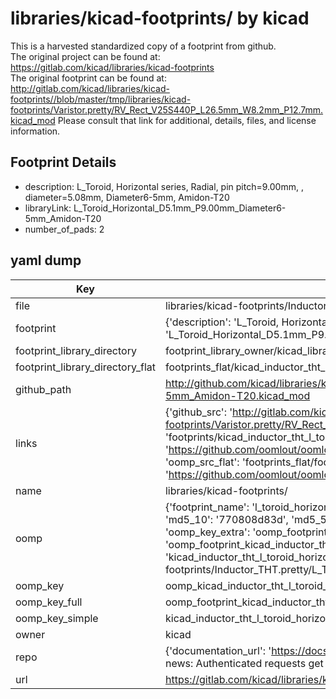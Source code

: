 # libraries/kicad-footprints/ by kicad  
This is a harvested standardized copy of a footprint from github.  
The original project can be found at:  
https://gitlab.com/kicad/libraries/kicad-footprints  
The original footprint can be found at:
http://gitlab.com/kicad/libraries/kicad-footprints//blob/master/tmp/libraries/kicad-footprints/Varistor.pretty/RV_Rect_V25S440P_L26.5mm_W8.2mm_P12.7mm.kicad_mod
Please consult that link for additional, details, files, and license information.  
## Footprint Details
* description: L_Toroid, Horizontal series, Radial, pin pitch=9.00mm, , diameter=5.08mm, Diameter6-5mm, Amidon-T20  
* libraryLink: L_Toroid_Horizontal_D5.1mm_P9.00mm_Diameter6-5mm_Amidon-T20  
* number_of_pads: 2  
## yaml dump  
| Key | Value |  
| --- | --- |  
| file | libraries/kicad-footprints/Inductor_THT.pretty/L_Toroid_Horizontal_D5.1mm_P9.00mm_Diameter6-5mm_Amidon-T20.kicad_mod |  
| footprint | {'description': 'L_Toroid, Horizontal series, Radial, pin pitch=9.00mm, , diameter=5.08mm, Diameter6-5mm, Amidon-T20', 'libraryLink': 'L_Toroid_Horizontal_D5.1mm_P9.00mm_Diameter6-5mm_Amidon-T20', 'number_of_pads': 2} |  
| footprint_library_directory | footprint_library_owner/kicad_libraries/kicad-footprints/ |  
| footprint_library_directory_flat | footprints_flat/kicad_inductor_tht_l_toroid_horizontal_d5_1mm_p9_00mm_diameter6_5mm_amidon_t20/working |  
| github_path | http://github.com/kicad/libraries/kicad-footprints//blob/master/tmp/libraries/kicad-footprints/Inductor_THT.pretty/L_Toroid_Horizontal_D5.1mm_P9.00mm_Diameter6-5mm_Amidon-T20.kicad_mod |  
| links | {'github_src': 'http://gitlab.com/kicad/libraries/kicad-footprints//blob/master/tmp/libraries/kicad-footprints/Varistor.pretty/RV_Rect_V25S440P_L26.5mm_W8.2mm_P12.7mm.kicad_mod', 'github_src_repo': 'https://gitlab.com/kicad/libraries/kicad-footprints', 'oomp_bot': 'footprints/kicad_inductor_tht_l_toroid_horizontal_d5_1mm_p9_00mm_diameter6_5mm_amidon_t20/working', 'oomp_bot_github': 'https://github.com/oomlout/oomlout_oomp_footprint_bot/tree/main/footprints/kicad_inductor_tht_l_toroid_horizontal_d5_1mm_p9_00mm_diameter6_5mm_amidon_t20/working', 'oomp_src_flat': 'footprints_flat/footprints_flat/kicad_inductor_tht_l_toroid_horizontal_d5_1mm_p9_00mm_diameter6_5mm_amidon_t20/working', 'oomp_src_flat_github': 'https://github.com/oomlout/oomlout_oomp_footprint_src/tree/main/footprints_flat/kicad_inductor_tht_l_toroid_horizontal_d5_1mm_p9_00mm_diameter6_5mm_amidon_t20/working'} |  
| name | libraries/kicad-footprints/ |  
| oomp | {'footprint_name': 'l_toroid_horizontal_d5_1mm_p9_00mm_diameter6_5mm_amidon_t20', 'library_name': 'inductor_tht', 'md5': '770808d83dd8230307b9c8b260642e25', 'md5_10': '770808d83d', 'md5_5': '77080', 'md5_6': '770808', 'oomp_key': 'oomp_kicad_inductor_tht_l_toroid_horizontal_d5_1mm_p9_00mm_diameter6_5mm_amidon_t20', 'oomp_key_extra': 'oomp_footprint_kicad_inductor_tht_l_toroid_horizontal_d5_1mm_p9_00mm_diameter6_5mm_amidon_t20', 'oomp_key_full': 'oomp_footprint_kicad_inductor_tht_l_toroid_horizontal_d5_1mm_p9_00mm_diameter6_5mm_amidon_t20_770808', 'oomp_key_simple': 'kicad_inductor_tht_l_toroid_horizontal_d5_1mm_p9_00mm_diameter6_5mm_amidon_t20', 'original_filename': 'libraries/kicad-footprints/Inductor_THT.pretty/L_Toroid_Horizontal_D5.1mm_P9.00mm_Diameter6-5mm_Amidon-T20.kicad_mod', 'owner_name': 'kicad'} |  
| oomp_key | oomp_kicad_inductor_tht_l_toroid_horizontal_d5_1mm_p9_00mm_diameter6_5mm_amidon_t20 |  
| oomp_key_full | oomp_footprint_kicad_inductor_tht_l_toroid_horizontal_d5_1mm_p9_00mm_diameter6_5mm_amidon_t20 |  
| oomp_key_simple | kicad_inductor_tht_l_toroid_horizontal_d5_1mm_p9_00mm_diameter6_5mm_amidon_t20 |  
| owner | kicad |  
| repo | {'documentation_url': 'https://docs.github.com/rest/overview/resources-in-the-rest-api#rate-limiting', 'message': "API rate limit exceeded for 84.66.173.59. (But here's the good news: Authenticated requests get a higher rate limit. Check out the documentation for more details.)"} |  
| url | https://gitlab.com/kicad/libraries/kicad-footprints |  

